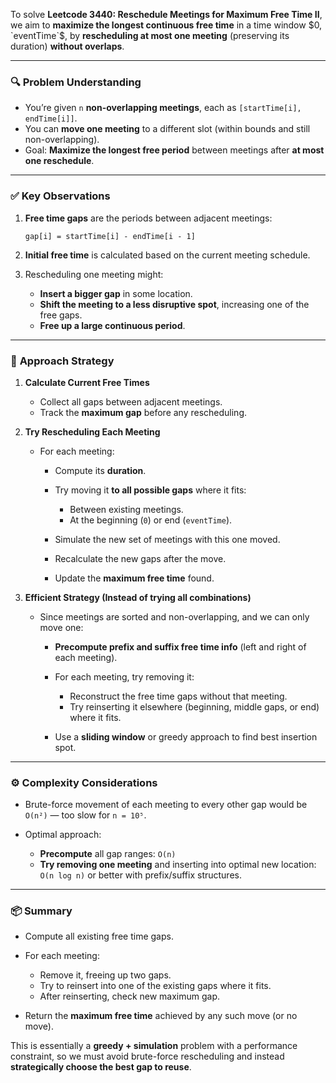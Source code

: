 To solve **Leetcode 3440: Reschedule Meetings for Maximum Free Time II**, we aim to **maximize the longest continuous free time** in a time window $0, `eventTime`$, by **rescheduling at most one meeting** (preserving its duration) **without overlaps**.

---

### 🔍 **Problem Understanding**

* You’re given `n` **non-overlapping meetings**, each as `[startTime[i], endTime[i]]`.
* You can **move one meeting** to a different slot (within bounds and still non-overlapping).
* Goal: **Maximize the longest free period** between meetings after **at most one reschedule**.

---

### ✅ **Key Observations**

1. **Free time gaps** are the periods between adjacent meetings:

   ```
   gap[i] = startTime[i] - endTime[i - 1]
   ```
2. **Initial free time** is calculated based on the current meeting schedule.
3. Rescheduling one meeting might:

   * **Insert a bigger gap** in some location.
   * **Shift the meeting to a less disruptive spot**, increasing one of the free gaps.
   * **Free up a large continuous period**.

---

### 🧠 **Approach Strategy**

1. **Calculate Current Free Times**

   * Collect all gaps between adjacent meetings.
   * Track the **maximum gap** before any rescheduling.

2. **Try Rescheduling Each Meeting**

   * For each meeting:

     * Compute its **duration**.
     * Try moving it **to all possible gaps** where it fits:

       * Between existing meetings.
       * At the beginning (`0`) or end (`eventTime`).
     * Simulate the new set of meetings with this one moved.
     * Recalculate the new gaps after the move.
     * Update the **maximum free time** found.

3. **Efficient Strategy (Instead of trying all combinations)**

   * Since meetings are sorted and non-overlapping, and we can only move one:

     * **Precompute prefix and suffix free time info** (left and right of each meeting).
     * For each meeting, try removing it:

       * Reconstruct the free time gaps without that meeting.
       * Try reinserting it elsewhere (beginning, middle gaps, or end) where it fits.
     * Use a **sliding window** or greedy approach to find best insertion spot.

---

### ⚙️ **Complexity Considerations**

* Brute-force movement of each meeting to every other gap would be `O(n²)` — too slow for `n = 10⁵`.
* Optimal approach:

  * **Precompute** all gap ranges: `O(n)`
  * **Try removing one meeting** and inserting into optimal new location: `O(n log n)` or better with prefix/suffix structures.

---

### 📦 Summary

* Compute all existing free time gaps.
* For each meeting:

  * Remove it, freeing up two gaps.
  * Try to reinsert into one of the existing gaps where it fits.
  * After reinserting, check new maximum gap.
* Return the **maximum free time** achieved by any such move (or no move).

This is essentially a **greedy + simulation** problem with a performance constraint, so we must avoid brute-force rescheduling and instead **strategically choose the best gap to reuse**.
